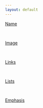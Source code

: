 ```yaml
---
layout: default
---
```


[Name](./_includes/01-name.md)

<br>

[Image](./_includes/02-image.md)

<br>

[Links](./_includes/03-links.md)

<br>

[Lists](./_includes/04-lists.md/)

<br>

[Emphasis](./_includes/05-emphasis.md/05-emphasis.md)
